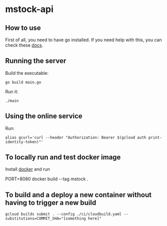 # mstock-api

## How to use

First of all, you need to have go installed. If you need help with this, you can check these [docs](https://golang.org/doc/).

## Running the server

Build the executable:

`go build main.go`

Run it:

`./main`

## Using the online service

Run:

`alias gcurl='curl --header "Authorization: Bearer $(gcloud auth print-identity-token)"'`

## To locally run and test docker image

Install [docker](https://docs.docker.com/install/) and run

PORT=8080 docker build --tag mstock .

## To build and a deploy a new container without having to trigger a new build

`gcloud builds submit . --config ./ci/cloudbuild.yaml --substitutions=COMMIT_SHA="[something here]"`
